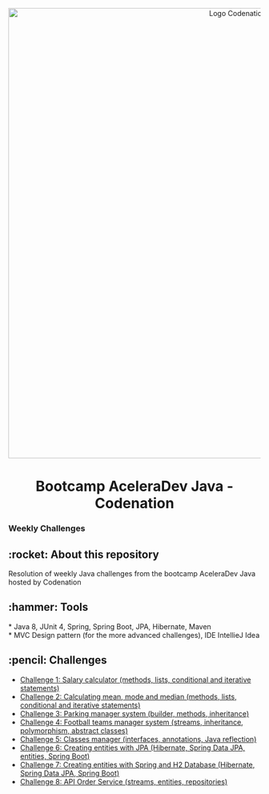 <p align="center">
    <img alt="Logo Codenation" src="https://media-exp1.licdn.com/dms/image/C4E1BAQEP1qSz0r5URg/company-background_10000/0?e=2159024400&v=beta&t=NSPcEPkWo2GFIWArtamt_15UgvQPq02_CQd5Efay5gg" width="900px" />
</p>

<h1 align="center"> 
  Bootcamp AceleraDev Java - Codenation
</h1>
<h3>
  Weekly Challenges
</h3>

<h2>:rocket: About this repository </h2> 

Resolution of weekly Java challenges from the bootcamp AceleraDev Java hosted by Codenation

<h2>:hammer: Tools </h2>
* Java 8, JUnit 4, Spring, Spring Boot, JPA, Hibernate, Maven<br>
* MVC Design pattern (for the more advanced challenges), IDE IntellieJ Idea

<h2>:pencil: Challenges </h2>

* [Challenge 1: Salary calculator (methods, lists, conditional and iterative statements)](https://github.com/carolinegoulart/java-codenation-weekly-challenges/tree/master/challenge-01-salary-calculator)<br>
* [Challenge 2: Calculating mean, mode and median (methods, lists, conditional and iterative statements)](https://github.com/carolinegoulart/java-codenation-weekly-challenges/tree/master/challenge-01-salary-calculator)
* [Challenge 3: Parking manager system (builder, methods, inheritance)](https://github.com/carolinegoulart/java-codenation-weekly-challenges/tree/master/challenge-03-parking-manager-system)
* [Challenge 4: Football teams manager system (streams, inheritance, polymorphism, abstract classes)](https://github.com/carolinegoulart/java-codenation-weekly-challenges/tree/master/challenge-04-football-teams-manager-system)
* [Challenge 5: Classes manager (interfaces, annotations, Java reflection)](https://github.com/carolinegoulart/java-codenation-weekly-challenges/tree/master/challenge-05-classes-manager)
* [Challenge 6: Creating entities with JPA (Hibernate, Spring Data JPA, entities, Spring Boot)](https://github.com/carolinegoulart/java-codenation-weekly-challenges/tree/master/challenge-06-creating-entities-with-JPA-and-H2-Database)
* [Challenge 7: Creating entities with Spring and H2 Database (Hibernate, Spring Data JPA, Spring Boot)](https://github.com/carolinegoulart/java-codenation-weekly-challenges/tree/master/challenge-07-creating-entities-with-jpa-and-h2-database)
* [Challenge 8: API Order Service (streams, entities, repositories)](https://github.com/carolinegoulart/java-codenation-weekly-challenges/tree/master/challenge-08-API-order-service)
